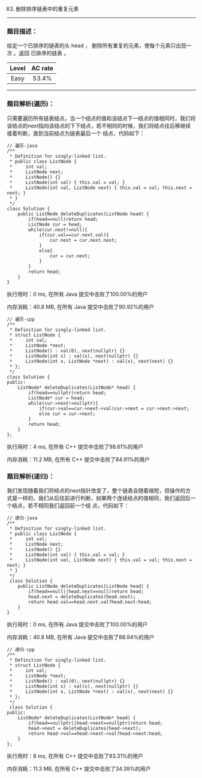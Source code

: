 83. 删除排序链表中的重复元素
 ---

<h3>题目描述：</h3>

给定一个已排序的链表的头 head ， 删除所有重复的元素，使每个元素只出现一次 。返回 已排序的链表 。

|Level|AC rate|
|:---:|:---:|
|Easy|53.4%|

---


<h3>题目解析(遍历)：</h3>

只需要遍历所有链表结点，当一个结点的值和该结点下一结点的值相同时，我们将该结点的next指向该结点的下下结点，若不相同的时候，我们将结点往后移继续接着判断，直到当前结点为链表最后一个
结点，代码如下：

```
// 遍历-java
/**
 * Definition for singly-linked list.
 * public class ListNode {
 *     int val;
 *     ListNode next;
 *     ListNode() {}
 *     ListNode(int val) { this.val = val; }
 *     ListNode(int val, ListNode next) { this.val = val; this.next = next; }
 * }
 */
class Solution {
    public ListNode deleteDuplicates(ListNode head) {
        if(head==null)return head;
        ListNode cur = head;
        while(cur.next!=null){
            if(cur.val==cur.next.val){
                cur.next = cur.next.next;
            }
            else{
                cur = cur.next;
            }
        }
        return head;
    }
}
```

执行用时：0 ms, 在所有 Java 提交中击败了100.00%的用户

内存消耗：40.8 MB, 在所有 Java 提交中击败了90.92%的用户

```
// 遍历-cpp
/**
 * Definition for singly-linked list.
 * struct ListNode {
 *     int val;
 *     ListNode *next;
 *     ListNode() : val(0), next(nullptr) {}
 *     ListNode(int x) : val(x), next(nullptr) {}
 *     ListNode(int x, ListNode *next) : val(x), next(next) {}
 * };
 */
class Solution {
public:
    ListNode* deleteDuplicates(ListNode* head) {
        if(head==nullptr)return head;
        ListNode* cur = head;
        while(cur->next!=nullptr){
            if(cur->val==cur->next->val)cur->next = cur->next->next;
            else cur = cur->next;
        }
        return head;
    }
};
```

执行用时：4 ms, 在所有 C++ 提交中击败了98.61%的用户

内存消耗：11.2 MB, 在所有 C++ 提交中击败了84.91%的用户

<h3>题目解析(递归)：</h3>

我们发现随着我们将结点的next指针改变了，整个链表会随着缩短，但操作的方式是一样的，我们从后往前进行判断，如果两个连续结点的值相同，我们返回后一个结点，若不相同我们返回前一个结
点，代码如下：

```
// 递归-java
/**
 * Definition for singly-linked list.
 * public class ListNode {
 *     int val;
 *     ListNode next;
 *     ListNode() {}
 *     ListNode(int val) { this.val = val; }
 *     ListNode(int val, ListNode next) { this.val = val; this.next = next; }
 * }
 */
 class Solution {
    public ListNode deleteDuplicates(ListNode head) {
        if(head==null||head.next==null)return head;
        head.next = deleteDuplicates(head.next);
        return head.val==head.next.val?head.next:head;
    }
}
```

执行用时：0 ms, 在所有 Java 提交中击败了100.00%的用户

内存消耗：40.8 MB, 在所有 Java 提交中击败了88.94%的用户

```
// 递归-cpp
/**
 * Definition for singly-linked list.
 * struct ListNode {
 *     int val;
 *     ListNode *next;
 *     ListNode() : val(0), next(nullptr) {}
 *     ListNode(int x) : val(x), next(nullptr) {}
 *     ListNode(int x, ListNode *next) : val(x), next(next) {}
 * };
 */
 class Solution {
public:
    ListNode* deleteDuplicates(ListNode* head) {
        if(head==nullptr||head->next==nullptr)return head;
        head->next = deleteDuplicates(head->next);
        return head->val==head->next->val?head->next:head;
    }
};
```
执行用时：8 ms, 在所有 C++ 提交中击败了83.31%的用户

内存消耗：11.3 MB, 在所有 C++ 提交中击败了34.39%的用户
